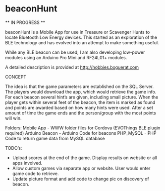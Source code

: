 beaconHunt 
==========

** IN PROGRESS **

beaconHunt is a Mobile App for use in Treasure or Scavenger Hunts to locate Bluetooth Low Energy devices.  This started as an exploration of the BLE technology and has evolved into an attempt to make something useful.

While any BLE beacon can be used, I am also developing low-power modules using an Arduino Pro Mini and RF24L01+ modules.

A detailed description is provided at http://hobbies.boguerat.com

CONCEPT

The idea is that the game parameters are established on the SQL Server.  The players would download the app, which would retrieve the game info.  For each beacon several hint’s are given, including small picture.  When the player gets within several feet of the beacon, the item is marked as found and points are awarded based on how many hints were used.  After a set amount of time the game ends and the person/group with the most points will win.  

Folders:
Mobile App       - WWW folder files for Cordova (EVOThings BLE plugin required)
Arduino Beacon   - Arduino Code for beacons
PHP_MySQL        - PHP Code to return game data from MySQL database

TODO’s:

- Upload scores at the end of the game.  Display results on website or all apps involved.
- Allow custom games via separate app or website.  User would enter game code to retrieve.
- Update picture format and add code to change pic on discovery of beacon.

